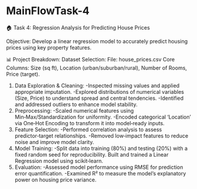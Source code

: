 # MainFlowTask-4

🏠 Task 4: Regression Analysis for Predicting House Prices

Objective:
 Develop a linear regression model to accurately predict housing prices using key property features.

📊 Project Breakdown:
Dataset Selection:
File: house_prices.csv
Core Columns: Size (sq ft), Location (urban/suburban/rural), Number of Rooms, Price (target).

1. Data Exploration & Cleaning:
-Inspected missing values and applied appropriate imputation.
-Explored distributions of numerical variables (Size, Price) to understand spread and central tendencies.
-Identified and addressed outliers to enhance model stability.
2. Preprocessing:
-Scaled numerical features using Min‑Max/Standardization for uniformity.
-Encoded categorical ‘Location’ via One‑Hot Encoding to transform it into model‑ready inputs.
3. Feature Selection:
-Performed correlation analysis to assess predictor‑target relationships.
-Removed low‑impact features to reduce noise and improve model clarity.
4. Model Training:
-Split data into training (80%) and testing (20%) with a fixed random seed for reproducibility.
Built and trained a Linear Regression model using scikit‑learn.
5. Evaluation:
-Assessed model performance using RMSE for prediction error quantification.
-Examined R² to measure the model’s explanatory power on housing price variance.

